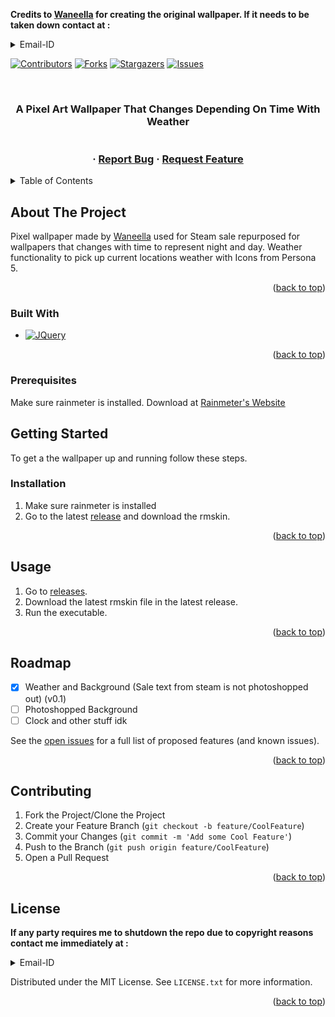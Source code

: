 **Credits to [Waneella](https://www.waneella.com/) for creating the original wallpaper. If it needs to be taken down contact at :**
<details>
  <summary>Email-ID</summary>
   goffy
  
</details>




<a name="readme-top"></a>



[![Contributors][contributors-shield]][contributors-url]
[![Forks][forks-shield]][forks-url]
[![Stargazers][stars-shield]][stars-url]
[![Issues][issues-shield]][issues-url]




<br />
<div align="center">
  

<h3 align="center"A Pixel Art Wallpaper That Changes Depending On Time With Weather</h3>

  <p align="center">
    A Pixel Art Wallpaper That Changes Depending On Time With Weather
    <br />
    <br />
    <br />
    ·
    <a href="https://github.com/CYCLOP5/Rainmeter-GIF-rotate/issues">Report Bug</a>
    ·
    <a href="https://github.com/CYCLOP5/Rainmeter-GIF-rotate/issues">Request Feature</a>
  </p>
</div>


<details>
  <summary>Table of Contents</summary>
  <ol>
    <li>
      <a href="#about-the-project">About The Project</a>
      <ul>
        <li><a href="#built-with">Built With</a></li>
      </ul>
    </li>
    <li>
      <a href="#getting-started">Getting Started</a>
      <ul>
        <li><a href="#prerequisites">Prerequisites</a></li>
        <li><a href="#installation">Installation</a></li>
      </ul>
    </li>
    <li><a href="#usage">Usage</a></li>
    <li><a href="#roadmap">Roadmap</a></li>
    <li><a href="#contributing">Contributing</a></li>
    <li><a href="#license">License</a></li>
  </ol>
</details>


## About The Project
Pixel wallpaper made by [Waneella](https://www.waneella.com/) used for Steam sale repurposed for wallpapers that changes with time to represent night and day. 
Weather functionality to pick up current locations weather with Icons from Persona 5.


<p align="right">(<a href="#readme-top">back to top</a>)</p>



### Built With

* [![JQuery][Python.com]][Python-url]

<p align="right">(<a href="#readme-top">back to top</a>)</p>


### Prerequisites

 Make sure rainmeter is installed. Download at [Rainmeter's Website](https://www.rainmeter.net/)
  
## Getting Started

To get a the wallpaper up and running follow these steps.

### Installation

1. Make sure rainmeter is installed
2. Go to the latest [release](https://github.com/CYCLOP5/Rainmeter-GIF-rotate/releases) and download the rmskin.

<p align="right">(<a href="#readme-top">back to top</a>)</p>


## Usage

1. Go to [releases].
2. Download the latest rmskin file in the latest release.
3. Run the executable.

<p align="right">(<a href="#readme-top">back to top</a>)</p>



## Roadmap

- [x] Weather and Background (Sale text from steam is not photoshopped out) (v0.1)
- [ ] Photoshopped Background
- [ ] Clock and other stuff idk

See the [open issues](https://github.com/CYCLOP5/Rainmeter-GIF-rotate/issues) for a full list of proposed features (and known issues).

<p align="right">(<a href="#readme-top">back to top</a>)</p>


## Contributing


1. Fork the Project/Clone the Project
2. Create your Feature Branch (`git checkout -b feature/CoolFeature`)
3. Commit your Changes (`git commit -m 'Add some Cool Feature'`)
4. Push to the Branch (`git push origin feature/CoolFeature`)
5. Open a Pull Request

<p align="right">(<a href="#readme-top">back to top</a>)</p>



## License
**If any party requires me to shutdown the repo due to copyright reasons contact me immediately at :** 
<details>
  <summary>Email-ID</summary>
   goffy
  
</details>

Distributed under the MIT License. See `LICENSE.txt` for more information.

<p align="right">(<a href="#readme-top">back to top</a>)</p>








[contributors-shield]: https://img.shields.io/github/contributors/CYCLOP5/Rainmeter-GIF-rotate.svg?style=for-the-badge
[contributors-url]: https://github.com/CYCLOP5/Rainmeter-GIF-rotate/graphs/contributors
[forks-shield]: https://img.shields.io/github/forks/CYCLOP5/Rainmeter-GIF-rotate.svg?style=for-the-badge
[forks-url]: https://github.com/CYCLOP5/Rainmeter-GIF-rotate/network/members
[stars-shield]: https://img.shields.io/github/stars/CYCLOP5/Rainmeter-GIF-rotate.svg?style=for-the-badge
[stars-url]: https://github.com/CYCLOP5/Rainmeter-GIF-rotate/stargazers
[issues-shield]: https://img.shields.io/github/issues/CYCLOP5/Rainmeter-GIF-rotate.svg?style=for-the-badge
[issues-url]: https://github.com/CYCLOP5/Rainmeter-GIF-rotate/issues
[license-shield]: https://img.shields.io/github/license/CYCLOP5/Rainmeter-GIF-rotate.svg?style=for-the-badge
[license-url]: https://github.com/CYCLOP5/Rainmeter-GIF-rotate/blob/master/LICENSE.txt
[Python.com]: https://www.rainmeter.net/img/logo_nav.png
[Python-url]: https://www.rainmeter.net/
[releases]: https://github.com/CYCLOP5/Rainmeter-GIF-rotate/releases
